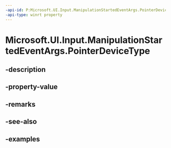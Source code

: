 ```yaml
---
-api-id: P:Microsoft.UI.Input.ManipulationStartedEventArgs.PointerDeviceType
-api-type: winrt property
---
```


# Microsoft.UI.Input.ManipulationStartedEventArgs.PointerDeviceType

<!--
public Microsoft.UI.Input.PointerDeviceType PointerDeviceType { get; }
-->

## -description
## -property-value

## -remarks

## -see-also

## -examples
